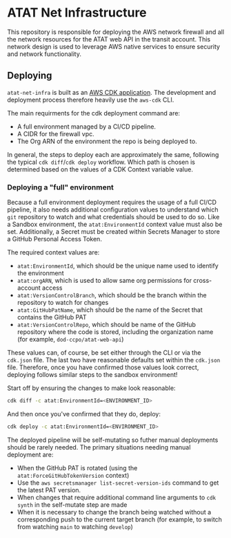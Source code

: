 # ATAT Net Infrastructure

This repository is responsible for deploying the AWS network firewall 
and all the network resources for the ATAT web API in the transit account.
This network design is used to leverage AWS native services to ensure security 
and network functionality. 

## Deploying

`atat-net-infra` is built as an [AWS CDK application](https://docs.aws.amazon.com/cdk/v2/guide/home.html). The
development and deployment process therefore heavily use the `aws-cdk` CLI.

The main requirments for the cdk deployment command are:
 - A full environment managed by a CI/CD pipeline.
 - A CIDR for the firewall vpc.
 - The Org ARN of the environment the repo is being deployed to. 

In general, the steps to deploy each are approximately the same, following the typical `cdk diff`/`cdk deploy`
workflow. Which path is chosen is determined based on the values of a CDK Context variable value.

### Deploying a "full" environment

Because a full environment deployment requires the usage of a full CI/CD pipeline, it also needs additional
configuration values to understand which `git` repository to watch and what credentials should be used to do
so. Like a Sandbox environment, the `atat:EnvironmentId` context value must also be set. Additionally, a
Secret must be created within Secrets Manager to store a GitHub Personal Access Token.

The required context values are:
 - `atat:EnvironmentId`, which should be the unique name used to identify the environment
 - `atat:orgARN`, which is used to allow same org permissions for cross-account access
 - `atat:VersionControlBranch`, which should be the branch within the repository to watch for changes
 - `atat:GitHubPatName`, which should be the name of the Secret that contains the GitHub PAT
 - `atat:VersionControlRepo`, which should be name of the GitHub repository where the code is stored,
    including the organization name (for example, `dod-ccpo/atat-web-api`)

 These values can, of course, be set either through the CLI or via the `cdk.json` file. The last two have
reasonable defaults set within the `cdk.json` file. Therefore, once you have confirmed those values look
correct, deploying follows similar steps to the sandbox environment!

Start off by ensuring the changes to make look reasonable:

```bash
cdk diff -c atat:EnvironmentId=<ENVIRONMENT_ID>
```

And then once you've confirmed that they do, deploy:

```bash
cdk deploy -c atat:EnvironmentId=<ENVIRONMENT_ID>
```

The deployed pipeline will be self-mutating so futher manual deployments should be rarely needed.
The primary situations needing manual deployment are:
 - When the GitHub PAT is rotated (using the `atat:ForceGitHubTokenVersion` context)
 - Use the `aws secretsmanager list-secret-version-ids` command to get the latest PAT version.
 - When changes that require additional command line arguments to `cdk synth` in the self-mutate
   step are made
 - When it is necessary to change the branch being watched without a corresponding push to the
   current target branch (for example, to switch from watching `main` to watching `develop`)